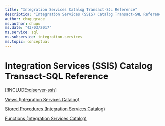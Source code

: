 ```yaml
---
title: "Integration Services Catalog Transact-SQL Reference"
description: "Integration Services (SSIS) Catalog Transact-SQL Reference"
author: chugugrace
ms.author: chugu
ms.date: "03/03/2017"
ms.service: sql
ms.subservice: integration-services
ms.topic: conceptual
---
```

# Integration Services (SSIS) Catalog Transact-SQL Reference

[!INCLUDE[sqlserver-ssis](../../includes/applies-to-version/sqlserver-ssis.md)]


[Views &#40;Integration Services Catalog&#41;](../../integration-services/system-views/views-integration-services-catalog.md)  
  
 [Stored Procedures &#40;Integration Services Catalog&#41;](../../integration-services/system-stored-procedures/stored-procedures-integration-services-catalog.md)  
  
 [Functions &#40;Integration Services Catalog&#41;](../functions-dm-execution-performance-counters.md)
